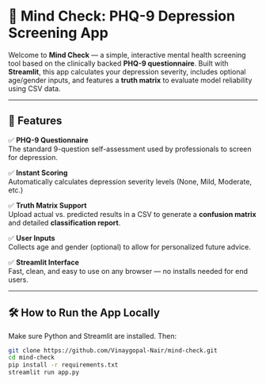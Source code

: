 # 🧠 Mind Check: PHQ-9 Depression Screening App

Welcome to **Mind Check** — a simple, interactive mental health screening tool based on the clinically backed **PHQ-9 questionnaire**. Built with **Streamlit**, this app calculates your depression severity, includes optional age/gender inputs, and features a **truth matrix** to evaluate model reliability using CSV data.

---

## 🚀 Features

✅ **PHQ-9 Questionnaire**  
The standard 9-question self-assessment used by professionals to screen for depression.

✅ **Instant Scoring**  
Automatically calculates depression severity levels (None, Mild, Moderate, etc.)

✅ **Truth Matrix Support**  
Upload actual vs. predicted results in a CSV to generate a **confusion matrix** and detailed **classification report**.

✅ **User Inputs**  
Collects age and gender (optional) to allow for personalized future advice.

✅ **Streamlit Interface**  
Fast, clean, and easy to use on any browser — no installs needed for end users.

---

## 🛠️ How to Run the App Locally

Make sure Python and Streamlit are installed. Then:

```bash
git clone https://github.com/Vinaygopal-Nair/mind-check.git
cd mind-check
pip install -r requirements.txt
streamlit run app.py
